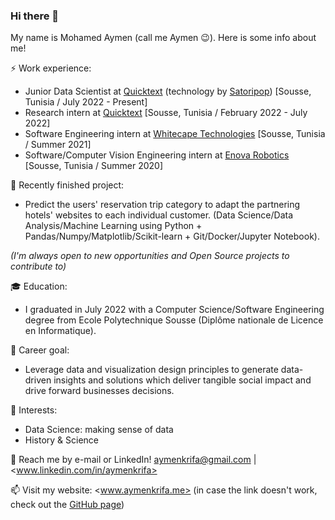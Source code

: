 ### Hi there 👋

My name is Mohamed Aymen (call me Aymen :wink:). Here is some info about me!

⚡ Work experience:

- Junior Data Scientist at <a href="https://www.quicktext.im/">Quicktext</a> (technology by <a href="https://www.satoripop.com/">Satoripop</a>) [Sousse, Tunisia / July 2022 - Present]
- Research intern at <a href="https://www.quicktext.im/">Quicktext</a> [Sousse, Tunisia / February 2022 - July 2022]
- Software Engineering intern at <a href="https://www.whitecapetech.com/">Whitecape Technologies</a> [Sousse, Tunisia / Summer 2021]
- Software/Computer Vision Engineering intern at <a href="https://www.enovarobotics.eu/">Enova Robotics</a> [Sousse, Tunisia / Summer 2020]

🔭 Recently finished project:

- Predict the users' reservation trip category to adapt the partnering hotels' websites to each individual customer. (Data Science/Data Analysis/Machine Learning using Python + Pandas/Numpy/Matplotlib/Scikit-learn + Git/Docker/Jupyter Notebook).

*(I'm always open to new opportunities and Open Source projects to contribute to)*

:mortar_board: Education:

- I graduated in July 2022 with a Computer Science/Software Engineering degree from Ecole Polytechnique Sousse (Diplôme nationale de Licence en Informatique).

:dart: Career goal:

- Leverage data and visualization design principles to generate data-driven insights and solutions which deliver tangible social impact and drive forward businesses decisions.

🌱 Interests:

- Data Science: making sense of data
- History & Science


💬 Reach me by e-mail or LinkedIn! <aymenkrifa@gmail.com> | <www.linkedin.com/in/aymenkrifa>

📫 Visit my website: <www.aymenkrifa.me> (in case the link doesn't work, check out the [GitHub page](https://aymenkrifa.github.io/))
